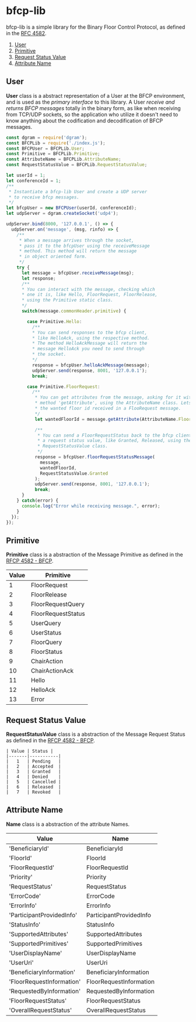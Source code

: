 # bfcp-lib
bfcp-lib is a simple library for the Binary Floor Control Protocol, as
defined in the [RFC 4582](https://tools.ietf.org/html/rfc4582).

1. [User](https://github.com/Scheffel-V/bfcp-lib#user)
2. [Primitive](https://github.com/Scheffel-V/bfcp-lib#primitive)
3. [Request Status Value](https://github.com/Scheffel-V/bfcp-lib#request-status-value)
4. [Attribute Name](https://github.com/Scheffel-V/bfcp-lib#attribute-name)

## User
**User** class is a abstract representation of a User at the BFCP environment,
and is used as the _primary interface_ to this library. A User _receive and
returns BFCP messages_ totally in the binary form, as like when receiving
from TCP/UDP sockets, so the application who utilize it doesn't need to
know anything about the codification and decodification of BFCP messages.

```javascript
const dgram = require('dgram');
const BFCPLib = require('./index.js');
const BFCPUser = BFCPLib.User;
const Primitive = BFCPLib.Primitive;
const AttributeName = BFCPLib.AttributeName;
const RequestStatusValue = BFCPLib.RequestStatusValue;

let userId = 1;
let conferenceId = 1;
/**
 * Instantiate a bfcp-lib User and create a UDP server
 * to receive bfcp messages.
 */
let bfcpUser = new BFCPUser(userId, conferenceId);
let udpServer = dgram.createSocket('udp4');

udpServer.bind(8000, '127.0.0.1', () => {
  udpServer.on('message', (msg, rinfo) => {
    /**
     * When a message arrives through the socket,
     * pass it to the bfcpUser using the receiveMessage
     * method. This method will return the message
     * in object oriented form.
     */
    try {
      let message = bfcpUser.receiveMessage(msg);
      let response;
      /**
      * You can interact with the message, checking which
      * one it is, like Hello, FloorRequest, FloorRelease,
      * using the Primitive static class.
      */
      switch(message.commonHeader.primitive) {

        case Primitive.Hello:
          /**
          * You can send responses to the bfcp client,
          * like HelloAck, using the respective method.
          * The method HelloAckMessage will return the
          * message HelloAck you need to send through
          * the socket.
          */
          response = bfcpUser.helloAckMessage(message);
          udpServer.send(response, 8001, '127.0.0.1');
          break;

        case Primitive.FloorRequest:
          /**
           * You can get attributes from the message, asking for it with the
           * method 'getAttribute', using the AttributeName class. Lets get
           * the wanted floor id received in a FlooRequest message.
           */
           let wantedFloorId = message.getAttribute(AttributeName.FloorId).content;

           /**
            * You can send a FloorRequestStatus back to the bfcp client using
            * a request status value, like Granted, Released, using the
            * RequestStatusValue class.
            */
           response = bfcpUser.floorRequestStatusMessage(
             message,
             wantedFloorId,
             RequestStatusValue.Granted
           );
           udpServer.send(response, 8001, '127.0.0.1');
           break;
      }
    } catch(error) {
      console.log("Error while receiving message.", error);
    }
  });
});
```

## Primitive
**Primitive** class is a abstraction of the Message Primitive as defined in
the [RFCP 4582 - BFCP](https://tools.ietf.org/html/rfc4582#section-5.1).

  | Value | Primitive |
  | --- | --- |
  | 1 | FloorRequest |
  | 2 | FloorRelease |
  | 3 | FloorRequestQuery |
  | 4 | FloorRequestStatus |
  | 5 | UserQuery |
  | 6 | UserStatus |
  | 7 | FloorQuery |
  | 8 | FloorStatus |
  | 9 | ChairAction |
  | 10 | ChairActionAck |
  | 11 | Hello |
  | 12 | HelloAck |
  | 13 | Error |


## Request Status Value
**RequestStatusValue** class is a abstraction of the Message Request Status as
defined in the [RFCP 4582 - BFCP](https://tools.ietf.org/html/rfc4582#section-5.2.5).

    | Value | Status |
    |-------|-----------|
    |   1   | Pending   |
    |   2   | Accepted  |
    |   3   | Granted   |
    |   4   | Denied    |
    |   5   | Cancelled |
    |   6   | Released  |
    |   7   | Revoked   |


## Attribute Name
**Name** class is a abstraction of the attribute Names.

  | Value | Name |
  |-------------------------------|---------------------------|
  |   'BeneficiaryId'             | BeneficiaryId             |
  |   'FloorId'                   | FloorId                   |
  |   'FloorRequestId'            | FloorRequestId            |
  |   'Priority'                  | Priority                  |
  |   'RequestStatus'             | RequestStatus             |
  |   'ErrorCode'                 | ErrorCode                 |
  |   'ErrorInfo'                 | ErrorInfo                 |
  |   'ParticipantProvidedInfo'   | ParticipantProvidedInfo   |
  |   'StatusInfo'                | StatusInfo                |
  |   'SupportedAttributes'       | SupportedAttributes       |
  |   'SupportedPrimitives'       | SupportedPrimitives       |
  |   'UserDisplayName'           | UserDisplayName           |
  |   'UserUri'                   | UserUri                   |
  |   'BeneficiaryInformation'    | BeneficiaryInformation    |
  |   'FloorRequestInformation'   | FloorRequestInformation   |
  |   'RequestedByInformation'    | RequestedByInformation    |
  |   'FloorRequestStatus'        | FloorRequestStatus        |
  |   'OverallRequestStatus'      | OverallRequestStatus      |
